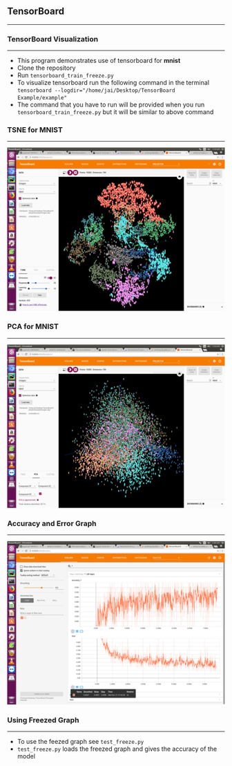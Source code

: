 
## TensorBoard
----

[image01]: ./Screenshot/tensorboard_mnist_tsne.png "tsne"
[image02]: ./Screenshot/tensor_board_pca_mnist.png "pca"
[image03]: ./Screenshot/scalar_graphs.png "scalar graphs"

### TensorBoard Visualization
---

- This program demonstrates use of tensorboard for **mnist**
- Clone the repository
- Run `tensorboard_train_freeze.py`
- To visualize tensorboard run the following command in the terminal `tensorboard --logdir="/home/jai/Desktop/TensorBoard Example/example"`
- The command that you have to run will be provided when you run `tensorboard_train_freeze.py` but it will be similar to above command


### TSNE for MNIST
---

![SCREEENSHOT][image01]


### PCA for MNIST
---

![SCREEENSHOT][image02]


### Accuracy and Error Graph
---

![SCREEENSHOT][image03]


### Using Freezed Graph
---

- To use the feezed graph see `test_freeze.py`
- `test_freeze.py` loads the freezed graph and gives the accuracy of the model

